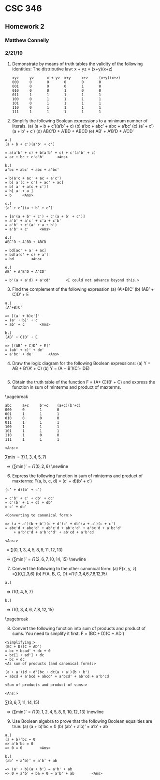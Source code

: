 # CSC 346
## Homework 2
### Matthew Connelly
### 2/21/19

1. Demonstrate by means of truth tables the validity of the following identities: The distributive law: x + yz = (x+y)(x+z) 


	```
	xyz		yz		x + yz	x+y		x+z		(x+y)(x+z)
	000		0		0		0		0		0
	001		0		0		0		1		0
	010		0		0		1		0		0
	011		1		1		1		1		1
	100		0		1		1		1		1
	101		0		1		1		1		1
	110		0		1		1		1		1
	111		1		1		1		1		1
	```

2. Simplify the following Boolean expressions to a minimum number of literals.
(a) (a + b + c’)(a’b’ + c) (b) a’bc + abc’ + abc + a’bc’ (c) (a’ + c’)(a + b’ + c’)
(d) ABC’D + A’BD + ABCD (e) AB’ + A’B’D + A’CD’ 

```
a.)
(a + b + c')(a'b' + c')

= a(a'b' + c) + b(a'b' + c) + c'(a'b' + c)
= ac + bc + c'a'b'		<Ans>

b.)
a'bc + abc' + abc + a'bc'

= b(a'c + ac' + ac + a'c')
= b[ a'(c + c') + ac' + ac]
= b[ a' + a(c + c')]
= b[ a' + a ]
= b		<Ans>

c.)
(a’ + c’)(a + b’ + c’)

= [a'(a + b' + c') + c'(a + b' + c')]
= a'b' + a'c' + c'a + c'b'
= a'b' + c'(a' + a + b')
= a'b' + c'		<Ans>

d.) 
ABC’D + A’BD + ABCD

= bd[ac' + a' + ac]
= bd[a(c' + c) + a']
= bd		<Ans>

e.)
AB’ + A’B’D + A’CD’

= b'(a + a'd) + a'cd'		<I could not advance beyond this.>
```


3. Find the complement of the following expression
(a) (A’+B)C’ (b) (AB’ + C)D’ + E 

```
a.)
(A’+B)C’

=> [(a' + b)c']'
= (a' + b)' + c
= ab' + c		<Ans>

b.)
(AB’ + C)D’ + E

=> [(AB’ + C)D’ + E]'
= (ab' + c)' + de'
= a'bc' + de'		<Ans>
```

4. Draw the logic diagram for the following Boolean expressions:
(a) Y = AB + B’(A’ + C) (b) Y = (A + B’)(C’+ DE) 

```
```

5. Obtain the truth table of the function F = (A+ C)(B’ + C) and express the function in
sum of minterms and product of maxterms. 

\pagebreak

```
abc		a+c		b'+c	(a+c)(b'+c)
000		0		1		0
001		1		1		1
010		0		0		0
011		1		1		1
100		1		1		1
101		1		1		1
110		1		0		0
111		1		1		1
```
`<Ans:>`

$\sum \min = \sum(1,3,4,5,7)$

$\Rightarrow (\sum \min)' = \Pi(0,2,6)$ \newline

6. Express the following function in sum of minterms and product of maxterms: F(a, b, c, d) = (c’ + d)(b’ + c’) 

```
(c’ + d)(b’ + c’)

= c'b' + c' + db' + dc'
= c'(b' + 1 + d) + db'
= c' + db'

<Converting to canonical form:>

=> (a + a')(b + b')(d + d')c' + db'(a + a')(c + c')
= abc'd + abc'd' + ab'c'd + ab'c'd' + a'bc'd + a'bc'd'
	+ a'b'c'd + a'b'c'd' + ab'cd + a'b'cd
```
`<Ans:>`

$= \sum(0,1,3,4,5,8,9,11,12,13)$

$\Rightarrow (\sum\min)' = \Pi(2,6,7,10,14,15)$ \newline

7. Convert the following to the other canonical form:
(a) F(x, y, z) =$\sum$(0,2,3,6) (b) F(A, B, C, D) =$\Pi$(1,3,4,6,7,8,12,15)

`a.)`

$\Rightarrow \Pi(1,4,5,7)$

`b.)`

$\Rightarrow \Pi(1,3,4,6,7,8,12,15)$

\pagebreak

8. Convert the following function into sum of products and product of sums. You need to
simplify it first.
F = (BC + D)(C + AD’) 

```
<Simplifying:>
(BC + D)(C + AD’)
= bc + bcad' + dc + 0
= bc[1 + ad'] + dc
= bc + dc
<As sum of products (and canonical form):>

(a + a')(d + d')bc + dc(a + a')(b + b')
= abcd + a'bcd + abcd' + a'bcd' + ab'cd + a'b'cd
```
`<Sum of products and product of sums:>`

`<Ans:>`

$\sum(3,6,7,11,14,15)$

$\Rightarrow (\sum\min)' = \Pi(0,1,2,4,5,8,9,10,12,13)$ \newline

9. Use Boolean algebra to prove that the following Boolean equalities are true:
(a) (a + b)’bc = 0
(b) (ab’ + a’b)’ = a’b’ + ab

```
a.)
(a + b)’bc = 0
=> a'b'bc = 0
=> 0 = 0		<Ans>

b.)
(ab’ + a’b)’ = a’b’ + ab

=> (a' + b)(a + b') = a'b' + ab
=> 0 + a'b' + ba + 0 = a'b' + ab		<Ans>
```
